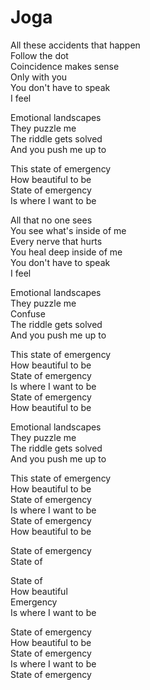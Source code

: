 # Joga  

All these accidents that happen  
Follow the dot  
Coincidence makes sense  
Only with you  
You don't have to speak  
I feel  

Emotional landscapes  
They puzzle me  
The riddle gets solved  
And you push me up to  

This state of emergency  
How beautiful to be  
State of emergency  
Is where I want to be  

All that no one sees  
You see what's inside of me  
Every nerve that hurts  
You heal deep inside of me  
You don't have to speak  
I feel  

Emotional landscapes  
They puzzle me  
Confuse  
The riddle gets solved  
And you push me up to  

This state of emergency  
How beautiful to be  
State of emergency  
Is where I want to be  
State of emergency  
How beautiful to be  

Emotional landscapes  
They puzzle me  
The riddle gets solved  
And you push me up to  

This state of emergency  
How beautiful to be  
State of emergency  
Is where I want to be  
State of emergency  
How beautiful to be  

State of emergency  
State of  

State of  
How beautiful  
Emergency  
Is where I want to be  

State of emergency  
How beautiful to be  
State of emergency  
Is where I want to be  
State of emergency  
